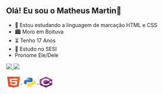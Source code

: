 ## Olá! Eu sou o Matheus Martin👋

- 🔭 Estou estudando a linguagem de marcação HTML e CSS
- 🏙️ Moro em Boituva
- ⏳ Tenho 17 Anos
- 🏫 Estudo no SESI
- Pronome Ele/Dele

 <div>
  <a href="https://beacons.ai/MathMartiin">
  <img height="180em" src="https://github-readme-stats.vercel.app/api?username=MathMartiin&show_icons=true&theme=midnight-purple&include_all_commits=true&count_private=true"/>
  <img height="180em" src="https://github-readme-stats.vercel.app/api/top-langs/?username=MathMartiin&layout=compact&langs_count=16&theme=midnight-purple"/>
</div>

<div style="display: inline_block"><br>
  
  <img align="center" alt="Math-HTML" height="30" width="40" src="https://raw.githubusercontent.com/devicons/devicon/master/icons/html5/html5-original.svg">
  <img align="center" alt="Math-Python" height="30" width="40" src="https://raw.githubusercontent.com/devicons/devicon/master/icons/python/python-original.svg">
  <img align="center" alt="Math-C++" height="30" width="40" src="https://raw.githubusercontent.com/devicons/devicon/master/icons/csharp/csharp-original.svg">
  
</div>
  

